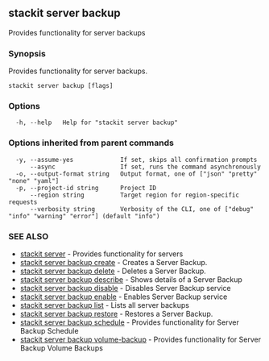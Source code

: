 ## stackit server backup

Provides functionality for server backups

### Synopsis

Provides functionality for server backups.

```
stackit server backup [flags]
```

### Options

```
  -h, --help   Help for "stackit server backup"
```

### Options inherited from parent commands

```
  -y, --assume-yes             If set, skips all confirmation prompts
      --async                  If set, runs the command asynchronously
  -o, --output-format string   Output format, one of ["json" "pretty" "none" "yaml"]
  -p, --project-id string      Project ID
      --region string          Target region for region-specific requests
      --verbosity string       Verbosity of the CLI, one of ["debug" "info" "warning" "error"] (default "info")
```

### SEE ALSO

* [stackit server](./stackit_server.md)	 - Provides functionality for servers
* [stackit server backup create](./stackit_server_backup_create.md)	 - Creates a Server Backup.
* [stackit server backup delete](./stackit_server_backup_delete.md)	 - Deletes a Server Backup.
* [stackit server backup describe](./stackit_server_backup_describe.md)	 - Shows details of a Server Backup
* [stackit server backup disable](./stackit_server_backup_disable.md)	 - Disables Server Backup service
* [stackit server backup enable](./stackit_server_backup_enable.md)	 - Enables Server Backup service
* [stackit server backup list](./stackit_server_backup_list.md)	 - Lists all server backups
* [stackit server backup restore](./stackit_server_backup_restore.md)	 - Restores a Server Backup.
* [stackit server backup schedule](./stackit_server_backup_schedule.md)	 - Provides functionality for Server Backup Schedule
* [stackit server backup volume-backup](./stackit_server_backup_volume-backup.md)	 - Provides functionality for Server Backup Volume Backups

